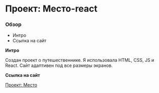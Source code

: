 # Проект: Место-react

### Обзор
* Интро
* Ссылка на сайт

**Интро**

Создан проект о путешественнике. Я использовала HTML, CSS, JS и React. Сайт адаптивен под все размеры экранов.


**Ссылка на сайт**

[Проект: Место](https://alexandrinka.github.io/mesto-react/)
